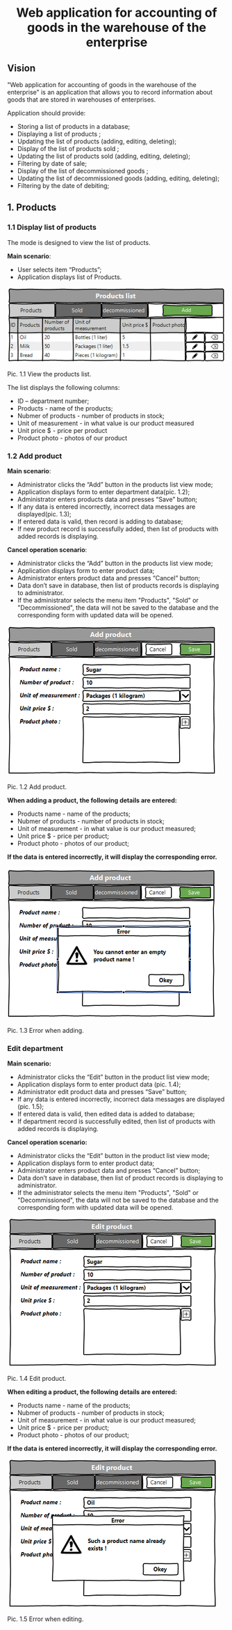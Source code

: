 <h1 align="center">Web application for accounting of goods in the warehouse of the enterprise</h1>

## Vision

"Web application for accounting of goods in 
the warehouse of the enterprise"
is an application that allows you to record
information about goods that are stored 
in warehouses of enterprises.

Application should provide:

* Storing a list of products
in a database;
* Displaying a list of products ;
* Updating the list of products
(adding, editing, deleting);
* Display of the list of products sold ;
* Updating the list of products sold
(adding, editing, deleting);
* Filtering by date of sale;
* Display of the list of decommissioned goods ;
* Updating the list of decommissioned goods
(adding, editing, deleting);
* Filtering by the date of debiting;

## 1. Products
### 1.1 Display list of products
The mode is designed to view the list of products.

<b>Main scenario</b>:
* User selects item “Products”;
* Application displays list of Products.

![](Products.PNG)

Pic. 1.1 View the products list.

The list displays the following columns:
* ID – department number;
* Products - name of the products;
* Nubmer of products - number of products in stock;
* Unit of measurement - in what value is our product measured
* Unit price $ - price per product
* Product photo - photos of our product
### 1.2 Add product

<b>Main scenario</b>:
* Administrator clicks the “Add” button in the 
products list view mode;
* Application displays form to enter department 
data(pic. 1.2);
* Administrator enters products data and presses 
“Save” button;
* If any data is entered incorrectly, incorrect 
data messages are displayed(pic. 1.3);
* If entered data is valid, then record is adding 
to database;
* If new product record is successfully added,
then list of products with added records is displaying.

<b>Cancel operation scenario</b>:
* Administrator clicks the “Add” button in the 
products list view mode;
* Application displays form to enter product data;
* Administrator enters product data and 
presses “Cancel” button;
* Data don’t save in database, then list of 
products records is displaying to administrator.
* If the administrator selects the menu item 
"Products", "Sold" or "Decommissioned", the data will not be saved to the 
database and the corresponding form with updated data
will be opened.

![](Add_Product.PNG)

Pic. 1.2 Add product.

<b>When adding a product, the following 
details are entered:</b>
* Products name - name of the products;
* Nubmer of products - number of products in stock;
* Unit of measurement - in what value is our product measured;
* Unit price $ - price per product;
* Product photo - photos of our product;


<b>If the data is entered incorrectly, it will display the corresponding error.</b>

![](Errors_Add_Product.PNG)

Pic. 1.3 Error when adding.

### Edit department

<b>Main scenario:</b>
* Administrator clicks the “Edit” button in 
the product list view mode;
* Application displays form to enter 
product data (pic. 1.4);
* Administrator edit product 
data and presses “Save” button;
* If any data is entered incorrectly, 
incorrect data messages are displayed (pic. 1.5);
* If entered data is valid, then edited data 
is added to database;
* If department record is successfully edited, then 
list of products with added records is displaying. 

<b>Cancel operation scenario:</b>
* Administrator clicks the “Edit” button in the 
product list view mode;
* Application displays form to enter product data;
* Administrator enters product data and presses 
“Cancel” button;
* Data don’t save in database, then list of 
product records is displaying to administrator.
* If the administrator selects the menu 
item "Products", "Sold" or "Decommissioned", the data 
will not be saved to the database and the corresponding 
form with updated data will be opened.

![](Edit_Product.PNG)

Pic. 1.4 Edit product.

<b>When editing a product, the following details 
are entered:</b>
* Products name - name of the products;
* Nubmer of products - number of products in stock;
* Unit of measurement - in what value is our product measured;
* Unit price $ - price per product;
* Product photo - photos of our product;

<b>If the data is entered incorrectly, it will 
display the corresponding error.</b>

![](Errors_Edit_Production.PNG)

Pic. 1.5 Error when editing.

